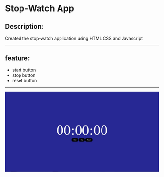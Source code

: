 # Stop-Watch App
## Description:
Created the stop-watch application using HTML CSS and Javascript
***
## feature:
- start button
- stop button
- reset button
***
![screnshot](/Capture.JPG)
